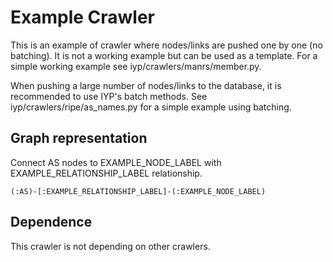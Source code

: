 # Example Crawler

This is an example of crawler where nodes/links are pushed one by one (no 
batching). It is not a working example but can be used as a template. For a 
simple working example see iyp/crawlers/manrs/member.py.

When pushing a large number of nodes/links to the database, it is recommended to
use IYP's batch methods. See iyp/crawlers/ripe/as_names.py for a simple example
using batching.


## Graph representation

Connect AS nodes to EXAMPLE_NODE_LABEL with EXAMPLE_RELATIONSHIP_LABEL 
relationship.

```
(:AS)-[:EXAMPLE_RELATIONSHIP_LABEL]-(:EXAMPLE_NODE_LABEL)
```

## Dependence

This crawler is not depending on other crawlers.

